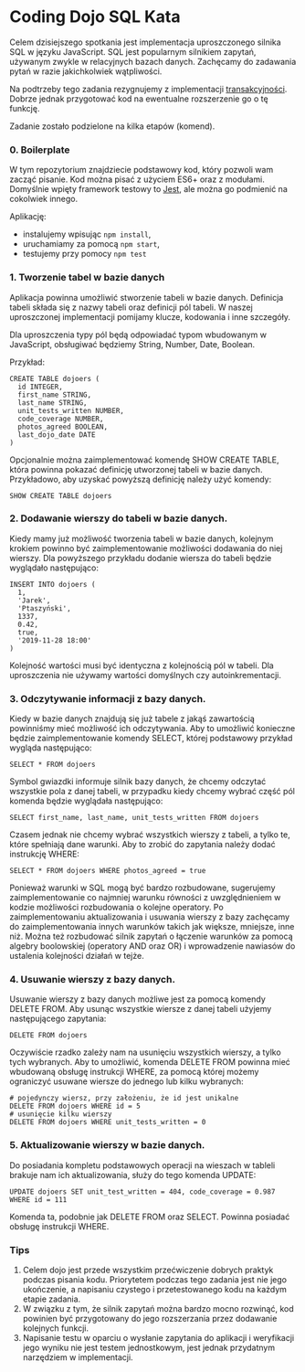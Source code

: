 Coding Dojo SQL Kata
====================

Celem dzisiejszego spotkania jest implementacja uproszczonego silnika SQL w języku JavaScript.
SQL jest popularnym silnikiem zapytań, używanym zwykle w relacyjnych bazach danych.
Zachęcamy do zadawania pytań w razie jakichkolwiek wątpliwości.

Na podtrzeby tego zadania rezygnujemy z implementacji [transakcyjności](https://pl.wikipedia.org/wiki/ACID). 
Dobrze jednak przygotować kod na ewentualne rozszerzenie go o tę funkcję.

Zadanie zostało podzielone na kilka etapów (komend).

### 0. Boilerplate

W tym repozytorium znajdziecie podstawowy kod, który pozwoli wam zacząć pisanie. Kod można pisać z użyciem ES6+ oraz z modułami.
Domyślnie wpięty framework testowy to [Jest](https://jestjs.io/en/), ale można go podmienić na cokolwiek innego.

Aplikację:
 * instalujemy wpisując `npm install`,
 * uruchamiamy za pomocą `npm start`,
 * testujemy przy pomocy `npm test`

### 1. Tworzenie tabel w bazie danych

Aplikacja powinna umożliwić stworzenie tabeli w bazie danych. Definicja tabeli składa się
z nazwy tabeli oraz definicji pól tabeli. W naszej uproszczonej implementacji pomijamy
klucze, kodowania i inne szczegóły.

Dla uproszczenia typy pól będą odpowiadać typom wbudowanym w JavaScript, obsługiwać będziemy
String, Number, Date, Boolean.

Przykład:
```
CREATE TABLE dojoers (
  id INTEGER,
  first_name STRING,
  last_name STRING,
  unit_tests_written NUMBER,
  code_coverage NUMBER,
  photos_agreed BOOLEAN,
  last_dojo_date DATE
)
```

Opcjonalnie można zaimplementować komendę SHOW CREATE TABLE, która powinna pokazać definicję utworzonej tabeli w bazie danych.
Przykładowo, aby uzyskać powyższą definicję należy użyć komendy:
```
SHOW CREATE TABLE dojoers
```

### 2. Dodawanie wierszy do tabeli w bazie danych.

Kiedy mamy już możliwość tworzenia tabeli w bazie danych, kolejnym krokiem powinno być zaimplementowanie możliwości dodawania do niej wierszy.
Dla powyższego przykładu dodanie wiersza do tabeli będzie wyglądało następująco:
```
INSERT INTO dojoers (
  1,
  'Jarek',
  'Ptaszyński',
  1337,
  0.42,
  true,
  '2019-11-28 18:00'
)
```

Kolejność wartości musi być identyczna z kolejnością pól w tabeli. Dla uproszczenia nie używamy wartości domyślnych czy autoinkrementacji.

### 3. Odczytywanie informacji z bazy danych.

Kiedy w bazie danych znajdują się już tabele z jakąś zawartością powinniśmy mieć możliwość ich odczytywania. Aby to umożliwić konieczne będzie
zaimplementowanie komendy SELECT, której podstawowy przykład wygląda następująco:
```
SELECT * FROM dojoers
```

Symbol gwiazdki informuje silnik bazy danych, że chcemy odczytać wszystkie pola z danej tabeli, w przypadku kiedy chcemy wybrać część pól
komenda będzie wyglądała następująco:
```
SELECT first_name, last_name, unit_tests_written FROM dojoers
```

Czasem jednak nie chcemy wybrać wszystkich wierszy z tabeli, a tylko te, które spełniają dane warunki. Aby to zrobić do zapytania należy dodać
instrukcję WHERE:
```
SELECT * FROM dojoers WHERE photos_agreed = true
```

Ponieważ warunki w SQL mogą być bardzo rozbudowane, sugerujemy zaimplementowanie co najmniej warunku równości
z uwzględnieniem w kodzie możliwości rozbudowania o kolejne operatory. Po zaimplementowaniu aktualizowania i usuwania wierszy z bazy zachęcamy
do zaimplementowania innych warunków takich jak większe, mniejsze, inne niż. Można też rozbudować silnik zapytań o łączenie warunków za pomocą
algebry boolowskiej (operatory AND oraz OR) i wprowadzenie nawiasów do ustalenia kolejności działań w tejże.

### 4. Usuwanie wierszy z bazy danych.

Usuwanie wierszy z bazy danych możliwe jest za pomocą komendy DELETE FROM. Aby usunąc wszystkie wiersze z danej tabeli użyjemy następującego zapytania:
```
DELETE FROM dojoers
```

Oczywiście rzadko zależy nam na usunięciu wszystkich wierszy, a tylko tych wybranych. Aby to umożliwić, komenda DELETE FROM powinna mieć wbudowaną obsługę
instrukcji WHERE, za pomocą której możemy ograniczyć usuwane wiersze do jednego lub kilku wybranych:
```
# pojedynczy wiersz, przy założeniu, że id jest unikalne
DELETE FROM dojoers WHERE id = 5
# usunięcie kilku wierszy
DELETE FROM dojoers WHERE unit_tests_written = 0
```

### 5. Aktualizowanie wierszy w bazie danych.

Do posiadania kompletu podstawowych operacji na wieszach w tableli brakuje nam ich aktualizowania, służy do tego komenda UPDATE:
```
UPDATE dojoers SET unit_test_written = 404, code_coverage = 0.987 WHERE id = 111
```

Komenda ta, podobnie jak DELETE FROM oraz SELECT. Powinna posiadać obsługę instrukcji WHERE.

### Tips
1. Celem dojo jest przede wszystkim przećwiczenie dobrych praktyk podczas pisania kodu. Priorytetem podczas tego zadania jest nie jego ukończenie,
a napisaniu czystego i przetestowanego kodu na każdym etapie zadania.
2. W związku z tym, że silnik zapytań można bardzo mocno rozwinąć, kod powinien być przygotowany do jego rozszerzania przez dodawanie kolejnych funkcji.
3. Napisanie testu w oparciu o wysłanie zapytania do aplikacji i weryfikacji jego wyniku nie jest testem jednostkowym, jest jednak przydatnym narzędziem w implementacji.
